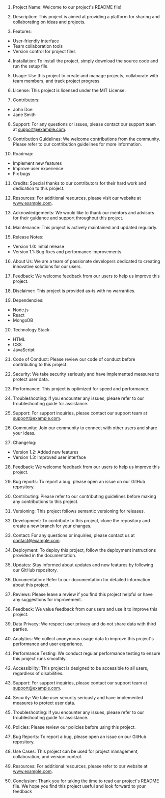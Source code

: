 1. Project Name:
Welcome to our project's README file!

2. Description:
This project is aimed at providing a platform for sharing and collaborating on ideas and projects.

3. Features:
- User-friendly interface
- Team collaboration tools
- Version control for project files

4. Installation:
To install the project, simply download the source code and run the setup file.

5. Usage:
Use this project to create and manage projects, collaborate with team members, and track project progress.

6. License:
This project is licensed under the MIT License.

7. Contributors:
- John Doe
- Jane Smith

8. Support:
For any questions or issues, please contact our support team at support@example.com.

9. Contribution Guidelines:
We welcome contributions from the community. Please refer to our contribution guidelines for more information.

10. Roadmap:
- Implement new features
- Improve user experience
- Fix bugs

11. Credits:
Special thanks to our contributors for their hard work and dedication to this project.

12. Resources:
For additional resources, please visit our website at www.example.com.

13. Acknowledgements:
We would like to thank our mentors and advisors for their guidance and support throughout this project.

14. Maintenance:
This project is actively maintained and updated regularly.

15. Release Notes:
- Version 1.0: Initial release
- Version 1.1: Bug fixes and performance improvements

16. About Us:
We are a team of passionate developers dedicated to creating innovative solutions for our users.

17. Feedback:
We welcome feedback from our users to help us improve this project.

18. Disclaimer:
This project is provided as-is with no warranties.

19. Dependencies:
- Node.js
- React
- MongoDB

20. Technology Stack:
- HTML
- CSS
- JavaScript

21. Code of Conduct:
Please review our code of conduct before contributing to this project.

22. Security:
We take security seriously and have implemented measures to protect user data.

23. Performance:
This project is optimized for speed and performance.

24. Troubleshooting:
If you encounter any issues, please refer to our troubleshooting guide for assistance.

25. Support:
For support inquiries, please contact our support team at support@example.com.

26. Community:
Join our community to connect with other users and share your ideas.

27. Changelog:
- Version 1.2: Added new features
- Version 1.3: Improved user interface

28. Feedback:
We welcome feedback from our users to help us improve this project.

29. Bug reports:
To report a bug, please open an issue on our GitHub repository.

30. Contributing:
Please refer to our contributing guidelines before making any contributions to this project.

31. Versioning:
This project follows semantic versioning for releases.

32. Development:
To contribute to this project, clone the repository and create a new branch for your changes.

33. Contact:
For any questions or inquiries, please contact us at contact@example.com.

34. Deployment:
To deploy this project, follow the deployment instructions provided in the documentation.

35. Updates:
Stay informed about updates and new features by following our GitHub repository.

36. Documentation:
Refer to our documentation for detailed information about this project.

37. Reviews:
Please leave a review if you find this project helpful or have any suggestions for improvement.

38. Feedback:
We value feedback from our users and use it to improve this project.

39. Data Privacy:
We respect user privacy and do not share data with third parties.

40. Analytics:
We collect anonymous usage data to improve this project's performance and user experience.

41. Performance Testing:
We conduct regular performance testing to ensure this project runs smoothly.

42. Accessibility:
This project is designed to be accessible to all users, regardless of disabilities.

43. Support:
For support inquiries, please contact our support team at support@example.com.

44. Security:
We take user security seriously and have implemented measures to protect user data.

45. Troubleshooting:
If you encounter any issues, please refer to our troubleshooting guide for assistance.

46. Policies:
Please review our policies before using this project.

47. Bug Reports:
To report a bug, please open an issue on our GitHub repository.

48. Use Cases:
This project can be used for project management, collaboration, and version control.

49. Resources:
For additional resources, please refer to our website at www.example.com.

50. Conclusion:
Thank you for taking the time to read our project's README file. We hope you find this project useful and look forward to your feedback